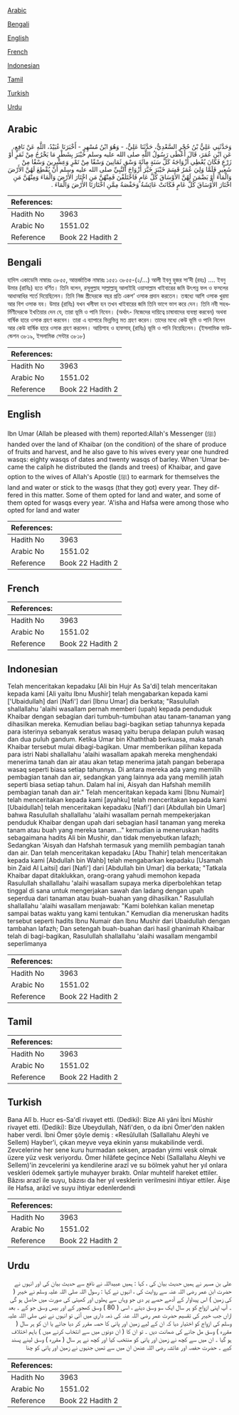 [Arabic](#arabic)

[Bengali](#bengali)

[English](#english)

[French](#french)

[Indonesian](#indonesian)

[Tamil](#tamil)

[Turkish](#turkish)

[Urdu](#urdu)

## Arabic


<div dir="rtl" lang="ar" style={{fontSize:'larger',backgroundColor:'#f8f9fa',padding:20}}>
وَحَدَّثَنِي عَلِيُّ بْنُ حُجْرٍ السَّعْدِيُّ، حَدَّثَنَا عَلِيٌّ، - وَهُوَ ابْنُ مُسْهِرٍ - أَخْبَرَنَا عُبَيْدُ، اللَّهِ عَنْ نَافِعٍ، عَنِ ابْنِ عُمَرَ، قَالَ أَعْطَى رَسُولُ اللَّهِ صلى الله عليه وسلم خَيْبَرَ بِشَطْرِ مَا يَخْرُجُ مِنْ ثَمَرٍ أَوْ زَرْعٍ فَكَانَ يُعْطِي أَزْوَاجَهُ كَلَّ سَنَةٍ مِائَةَ وَسْقٍ ثَمَانِينَ وَسْقًا مِنْ تَمْرٍ وَعِشْرِينَ وَسْقًا مِنْ شَعِيرٍ فَلَمَّا وَلِيَ عُمَرُ قَسَمَ خَيْبَرَ خَيَّرَ أَزْوَاجَ النَّبِيِّ صلى الله عليه وسلم أَنْ يُقْطِعَ لَهُنَّ الأَرْضَ وَالْمَاءَ أَوْ يَضْمَنَ لَهُنَّ الأَوْسَاقَ كُلَّ عَامٍ فَاخْتَلَفْنَ فَمِنْهُنَّ مَنِ اخْتَارَ الأَرْضَ وَالْمَاءَ وَمِنْهُنَّ مَنِ اخْتَارَ الأَوْسَاقَ كُلَّ عَامٍ فَكَانَتْ عَائِشَةُ وَحَفْصَةُ مِمَّنِ اخْتَارَتَا الأَرْضَ وَالْمَاءَ ‏.‏
</div>
<div style={{backgroundColor:'#f8f9fa',padding:20, marginBottom: 10}}><table> <thead> <tr> <th>References:</th> <th></th> </tr> </thead> <tbody><tr><td>Hadith No</td><td>3963</td></tr><tr><td>Arabic No</td><td>1551.02</td></tr><tr><td>Reference</td><td>Book 22 Hadith 2</td></tr></tbody></table></div>

## Bengali


<div dir="ltr" lang="bn" style={{fontSize:'larger',backgroundColor:'#f8f9fa',padding:20}}>
হাদিস একাডেমি নাম্বারঃ ৩৮৫৫, আন্তর্জাতিক নাম্বারঃ ১৫৫১ ৩৮৫৫-(২/...) আলী ইবনু হুজর সা’দী (রহঃ) …. ইবনু উমার (রাযিঃ) হতে বর্ণিত। তিনি বলেন, রসূলুল্লাহ সাল্লাল্লাহু আলাইহি ওয়াসাল্লাম খাইবারের জমি উৎপন্ন ফল ও ফসলের আধাআধির শর্তে দিয়েছিলেন। তিনি নিজ স্ত্রীদেরকে বছর প্রতি একশ’ ওসাক প্রদান করতেন। তন্মধ্যে আশি ওসাক খুরমা আর বিশ ওসাক যব। উমার (রাযিঃ) যখন খলীফা হন তখন খাইবারের জমি তিনি ভাগে ভাগ করে দেন। তিনি নবী সহধর্মিণীদেরকে ইখতিয়ার দেন যে, তারা ভূমি ও পানি নিবেন। (অর্থাৎ- নিজেদের দায়িত্বে চাষাবাদের ব্যবস্থা করবেন) অথবা বার্ষিক হারে ওসাক গ্রহণ করবেন। তারা এ ব্যাপারে ভিন্নভিন্ন মত গ্রহণ করেন। তাদের মধ্যে কেউ ভূমি ও পানি নিলেন আর কেউ বার্ষিক হারে ওসাক গ্রহণ করলেন। আয়িশাহ ও হাফসাহ্ (রাযিঃ) ভূমি ও পানি নিয়েছিলেন। (ইসলামিক ফাউন্ডেশন ৩৮১৯, ইসলামিক সেন্টার ৩৮১৮)
</div>
<div style={{backgroundColor:'#f8f9fa',padding:20, marginBottom: 10}}><table> <thead> <tr> <th>References:</th> <th></th> </tr> </thead> <tbody><tr><td>Hadith No</td><td>3963</td></tr><tr><td>Arabic No</td><td>1551.02</td></tr><tr><td>Reference</td><td>Book 22 Hadith 2</td></tr></tbody></table></div>

## English


<div dir="ltr" lang="en" style={{fontSize:'larger',backgroundColor:'#f8f9fa',padding:20}}>
Ibn Umar (Allah be pleased with them) reported:Allah's Messenger (ﷺ) handed over the land of Khaibar (on the condition) of the share of produce of fruits and harvest, and he also gave to his wives every year one hundred wasqs: eighty wasqs of dates and twenty wasqs of barley. When 'Umar became the caliph he distributed the (lands and trees) of Khaibar, and gave option to the wives of Allah's Apostle (ﷺ) to earmark for themselves the land and water or stick to the wasqs (that they got) every year. They differed in this matter. Some of them opted for land and water, and some of them opted for wasqs every year. 'A'isha and Hafsa were among those who opted for land and water
</div>
<div style={{backgroundColor:'#f8f9fa',padding:20, marginBottom: 10}}><table> <thead> <tr> <th>References:</th> <th></th> </tr> </thead> <tbody><tr><td>Hadith No</td><td>3963</td></tr><tr><td>Arabic No</td><td>1551.02</td></tr><tr><td>Reference</td><td>Book 22 Hadith 2</td></tr></tbody></table></div>

## French


<div dir="ltr" lang="fr" style={{fontSize:'larger',backgroundColor:'#f8f9fa',padding:20}}>

</div>
<div style={{backgroundColor:'#f8f9fa',padding:20, marginBottom: 10}}><table> <thead> <tr> <th>References:</th> <th></th> </tr> </thead> <tbody><tr><td>Hadith No</td><td>3963</td></tr><tr><td>Arabic No</td><td>1551.02</td></tr><tr><td>Reference</td><td>Book 22 Hadith 2</td></tr></tbody></table></div>

## Indonesian


<div dir="ltr" lang="id" style={{fontSize:'larger',backgroundColor:'#f8f9fa',padding:20}}>
Telah menceritakan kepadaku [Ali bin Hujr As Sa'di] telah menceritakan kepada kami [Ali yaitu Ibnu Mushir] telah mengabarkan kepada kami ['Ubaidullah] dari [Nafi'] dari [Ibnu Umar] dia berkata; "Rasulullah shallallahu 'alaihi wasallam pernah memberi (upah) kepada penduduk Khaibar dengan sebagian dari tumbuh-tumbuhan atau tanam-tanaman yang dihasilkan mereka. Kemudian beliau bagi-bagikan setiap tahunnya kepada para isterinya sebanyak seratus wasaq yaitu berupa delapan puluh wasaq dan dua puluh gandum. Ketika Umar bin Khaththab berkuasa, maka tanah Khaibar tersebut mulai dibagi-bagikan. Umar memberikan pilihan kepada para istri Nabi shallallahu 'alaihi wasallam apakah mereka menghendaki menerima tanah dan air atau akan tetap menerima jatah pangan beberapa wasaq seperti biasa setiap tahunnya. Di antara mereka ada yang memilih pembagian tanah dan air, sedangkan yang lainnya ada yang memilih jatah seperti biasa setiap tahun. Dalam hal ini, Aisyah dan Hafshah memilih pembagian tanah dan air." Telah menceritakan kepada kami [Ibnu Numair] telah menceritakan kepada kami [ayahku] telah menceritakan kepada kami [Ubaidullah] telah menceritakan kepadaku [Nafi'] dari [Abdullah bin Umar] bahwa Rasulullah shallallahu 'alaihi wasallam pernah mempekerjakan penduduk Khaibar dengan upah dari sebagian hasil tanaman yang mereka tanam atau buah yang mereka tanam…" kemudian ia meneruskan hadits sebagaimana hadits Ali bin Mushir, dan tidak menyebutkan lafazh; Sedangkan 'Aisyah dan Hafshah termasuk yang memilih pembagian tanah dan air. Dan telah menceritakan kepadaku [Abu Thahir] telah menceritakan kepada kami [Abdullah bin Wahb] telah mengabarkan kepadaku [Usamah bin Zaid Al Laitsi] dari [Nafi'] dari [Abdullah bin Umar] dia berkata; "Tatkala Khaibar dapat ditaklukkan, orang-orang yahudi memohon kepada Rasulullah shallallahu 'alaihi wasallam supaya merka diperbolehkan tetap tinggal di sana untuk mengerjakan sawah dan ladang dengan upah seperdua dari tanaman atau buah-buahan yang dihasilkan." Rasulullah shallallahu 'alaihi wasallam menjawab: "Kami bolehkan kalian menetap sampai batas waktu yang kami tentukan." Kemudian dia meneruskan hadits tersebut seperti hadits Ibnu Numair dan Ibnu Mushir dari Ubaidullah dengan tambahan lafazh; Dan setengah buah-buahan dari hasil ghanimah Khaibar telah di bagi-bagikan, Rasulullah shallallahu 'alaihi wasallam mengambil seperlimanya
</div>
<div style={{backgroundColor:'#f8f9fa',padding:20, marginBottom: 10}}><table> <thead> <tr> <th>References:</th> <th></th> </tr> </thead> <tbody><tr><td>Hadith No</td><td>3963</td></tr><tr><td>Arabic No</td><td>1551.02</td></tr><tr><td>Reference</td><td>Book 22 Hadith 2</td></tr></tbody></table></div>

## Tamil


<div dir="ltr" lang="ta" style={{fontSize:'larger',backgroundColor:'#f8f9fa',padding:20}}>

</div>
<div style={{backgroundColor:'#f8f9fa',padding:20, marginBottom: 10}}><table> <thead> <tr> <th>References:</th> <th></th> </tr> </thead> <tbody><tr><td>Hadith No</td><td>3963</td></tr><tr><td>Arabic No</td><td>1551.02</td></tr><tr><td>Reference</td><td>Book 22 Hadith 2</td></tr></tbody></table></div>

## Turkish


<div dir="ltr" lang="tr" style={{fontSize:'larger',backgroundColor:'#f8f9fa',padding:20}}>
Bana Alî b. Hucr es-Sa'dî rivayet etti. (Dediki): Bize Ali yâni İbni Müshir rivayet etti. (Dediki): Bize Ubeydullah, Nâfi'den, o da ibni Ömer'den naklen haber verdi. İbni Ömer şöyle demiş : «Resûlullah (Sallallahu Aleyhi ve Sellem) Hayber'i, çıkan meyve veya ekinin yarısı mukabilinde verdi. Zevcelerine her sene kuru hurmadan seksen, arpadan yirmi vesk olmak üzere yüz vesk veriyordu. Ömer hilâfete geçince Nebi (Sallallahu Aleyhi ve Sellem)'in zevcelerini ya kendilerine arazî ve su bölmek yahut her yıl onlara veskleri ödemek şartiyle muhayyer bıraktı. Onlar muhtelif hareket ettiler. Bâzısı arazî ile suyu, bâzısı da her yıl vesklerin verilmesini ihtiyar ettiler. Âişe ile Hafsa, arâzî ve suyu ihtiyar edenlerdendi
</div>
<div style={{backgroundColor:'#f8f9fa',padding:20, marginBottom: 10}}><table> <thead> <tr> <th>References:</th> <th></th> </tr> </thead> <tbody><tr><td>Hadith No</td><td>3963</td></tr><tr><td>Arabic No</td><td>1551.02</td></tr><tr><td>Reference</td><td>Book 22 Hadith 2</td></tr></tbody></table></div>

## Urdu


<div dir="rtl" lang="ur" style={{fontSize:'larger',backgroundColor:'#f8f9fa',padding:20}}>
علی بن مسہر نے ہمیں حدیث بیان کی ، کہا : ہمیں عبیداللہ نے نافع سے حدیث بیان کی اور انہوں نے حضرت ابن عمر رضی اللہ عنہ سے روایت کی ، انہوں نے کہا : رسول اللہ صلی اللہ علیہ وسلم نے خیبر ( کی زمین ) اس پیداوار کے آدھے حصے پر دی جو وہاں سے پھلوں اور کھیتی کی صورت میں حاصل ہو گی ۔ آپ اپنی ازواج کو ہر سال ایک سو وسق دیتے ، اسی ( 80 ) وسق کھجور کے اور بیس وسق جو کے ۔ بعد ازاں جب خیبر کی تقسیم حضرت عمر رضی اللہ عنہ کی ذمہ داری میں آئی تو انہوں نے نبی صلی اللہ علیہ وسلم کی ازواج کو اختیار دیا کہ ان کے لیے زمین اور پانی کا حصہ مقرر کر دیا جائے یا ان کو ہر سال ( مقررہ ) وسق مل جانے کی ضمانت دیں ۔ تو ان کا ( ان دونوں میں سے انتخاب کرنے میں ) باہم اختلاف ہو گیا ۔ ان میں سے کچھ نے زمین اور پانی کو منتخب کیا اور کچھ نے ہر سال ( مقررہ ) وسق لینے پسند کیے ۔ حضرت حفصہ اور عائشہ رضی اللہ عنھن ان میں سے تھیں جنہوں نے زمین اور پانی کو چنا
</div>
<div style={{backgroundColor:'#f8f9fa',padding:20, marginBottom: 10}}><table> <thead> <tr> <th>References:</th> <th></th> </tr> </thead> <tbody><tr><td>Hadith No</td><td>3963</td></tr><tr><td>Arabic No</td><td>1551.02</td></tr><tr><td>Reference</td><td>Book 22 Hadith 2</td></tr></tbody></table></div>